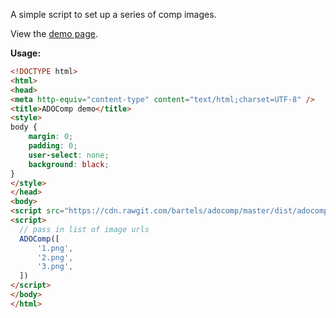 
A simple script to set up a series of comp images.

View the [demo page](https://cdn.rawgit.com/bartels/adocomp/master/demo/).

**Usage:**  

```html
<!DOCTYPE html>
<html>
<head>
<meta http-equiv="content-type" content="text/html;charset=UTF-8" />
<title>ADOComp demo</title>
<style>
body {
    margin: 0;
    padding: 0;
    user-select: none;
    background: black;
}
</style>
</head>
<body>
<script src="https://cdn.rawgit.com/bartels/adocomp/master/dist/adocomp.js" type="text/javascript"></script>
<script>
  // pass in list of image urls
  ADOComp([
      '1.png',
      '2.png',
      '3.png',
  ])
</script>
</body>
</html>
```

